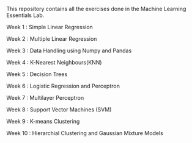 This repository contains all the exercises done in the Machine Learning Essentials Lab.

Week 1 : Simple Linear Regression

Week 2 : Multiple Linear Regression

Week 3 : Data Handling using Numpy and Pandas

Week 4 : K-Nearest Neighbours(KNN)

Week 5 : Decision Trees

Week 6 : Logistic Regression and Perceptron

Week 7 : Multilayer Perceptron

Week 8 : Support Vector Machines (SVM)

Week 9 : K-means Clustering

Week 10 : Hierarchial Clustering and Gaussian Mixture Models